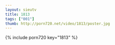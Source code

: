 ```yaml
--- 
layout: sieutv
title: 1813
tags: ["001"]
thumb: http://porn720.net/video/1813/poster.jpg
---
```

{% include porn720 key="1813" %} 
